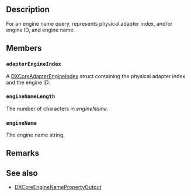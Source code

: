 ## Description

For an engine name query, represents physical adapter index, and/or engine ID, and engine name.

## Members

### `adapterEngineIndex`

A [DXCoreAdapterEngineIndex](https://learn.microsoft.com/windows/win32/api/dxcore_interface/ns-dxcore_interface-dxcoreadapterengineindex) struct containing the physical adapter index and the engine ID.

### `engineNameLength`

The number of characters in *engineName*.

### `engineName`

The engine name string.

## Remarks

## See also

* [DXCoreEngineNamePropertyOutput](https://learn.microsoft.com/windows/win32/api/dxcore_interface/ns-dxcore_interface-dxcoreenginenamepropertyoutput)